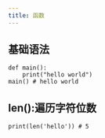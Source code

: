 ```yaml
---
title: 函数
---
```


## 基础语法

```
def main():
	print("hello world")
main() # hello world
```

## len():遍历字符位数

```
print(len('hello')) # 5
```

